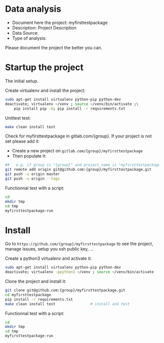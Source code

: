 # Data analysis
- Document here the project: myfirsttestpackage
- Description: Project Description
- Data Source:
- Type of analysis:

Please document the project the better you can.

# Startup the project

The initial setup.

Create virtualenv and install the project:
```bash
sudo apt-get install virtualenv python-pip python-dev
deactivate; virtualenv ~/venv ; source ~/venv/bin/activate ;\
    pip install pip -U; pip install -r requirements.txt
```

Unittest test:
```bash
make clean install test
```

Check for myfirsttestpackage in gitlab.com/{group}.
If your project is not set please add it:

- Create a new project on `gitlab.com/{group}/myfirsttestpackage`
- Then populate it:

```bash
##   e.g. if group is "{group}" and project_name is "myfirsttestpackage"
git remote add origin git@github.com:{group}/myfirsttestpackage.git
git push -u origin master
git push -u origin --tags
```

Functionnal test with a script:

```bash
cd
mkdir tmp
cd tmp
myfirsttestpackage-run
```

# Install

Go to `https://github.com/{group}/myfirsttestpackage` to see the project, manage issues,
setup you ssh public key, ...

Create a python3 virtualenv and activate it:

```bash
sudo apt-get install virtualenv python-pip python-dev
deactivate; virtualenv -ppython3 ~/venv ; source ~/venv/bin/activate
```

Clone the project and install it:

```bash
git clone git@github.com:{group}/myfirsttestpackage.git
cd myfirsttestpackage
pip install -r requirements.txt
make clean install test                # install and test
```
Functionnal test with a script:

```bash
cd
mkdir tmp
cd tmp
myfirsttestpackage-run
```
